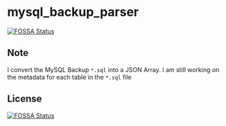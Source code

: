 # mysql_backup_parser
[![FOSSA Status](https://app.fossa.com/api/projects/git%2Bgithub.com%2FDevParapalli%2Fmysql_backup_parser.svg?type=shield)](https://app.fossa.com/projects/git%2Bgithub.com%2FDevParapalli%2Fmysql_backup_parser?ref=badge_shield)


## Note

I convert the MySQL Backup ```*.sql``` into a JSON Array. I am still working on the metadata for each table in the ```*.sql``` file

## License
[![FOSSA Status](https://app.fossa.com/api/projects/git%2Bgithub.com%2FDevParapalli%2Fmysql_backup_parser.svg?type=large)](https://app.fossa.com/projects/git%2Bgithub.com%2FDevParapalli%2Fmysql_backup_parser?ref=badge_large)